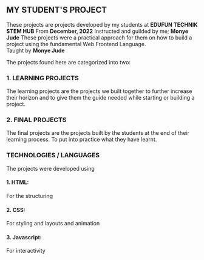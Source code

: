 ## MY STUDENT'S PROJECT
These projects are projects developed by my students at **EDUFUN TECHNIK STEM HUB** From **December, 2022** 
Instructed and guilded by me; **Monye Jude**
These projects were a practical approach for them on how to build a project using the fundamental Web Frontend Language.  
Taught by **Monye Jude**

The projects found here are categorized into two:

### 1. LEARNING PROJECTS
The learning projects are the projects we built together to further increase their horizon and to give them the guide needed while starting or building a project.

### 2. FINAL PROJECTS
The final projects are the projects built by the students at the end of their learning process. To put into practice what they have learnt.


### TECHNOLOGIES / LANGUAGES
The projects were developed using 
#### 1. HTML: 
For the structuring
#### 2. CSS:
For styling and layouts and animation
#### 3. Javascript:
For interactivity 